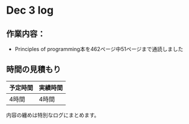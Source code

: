# Dec 3 log
## 作業内容：
* Principles of programming本を462ページ中51ページまで通読しました
## 時間の見積もり
予定時間 | 実績時間
-- | --
4時間 | 4時間

内容の纏めは特別なログにまとめます。
